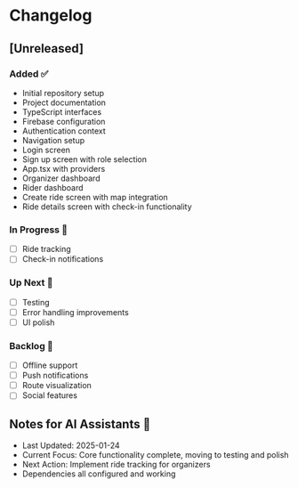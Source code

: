 # Changelog

## [Unreleased]

### Added ✅
- Initial repository setup
- Project documentation
- TypeScript interfaces
- Firebase configuration
- Authentication context
- Navigation setup
- Login screen
- Sign up screen with role selection
- App.tsx with providers
- Organizer dashboard
- Rider dashboard
- Create ride screen with map integration
- Ride details screen with check-in functionality

### In Progress 🚧
- [ ] Ride tracking
- [ ] Check-in notifications

### Up Next 📅
- [ ] Testing
- [ ] Error handling improvements
- [ ] UI polish

### Backlog 📝
- [ ] Offline support
- [ ] Push notifications
- [ ] Route visualization
- [ ] Social features

## Notes for AI Assistants 🤖
- Last Updated: 2025-01-24
- Current Focus: Core functionality complete, moving to testing and polish
- Next Action: Implement ride tracking for organizers
- Dependencies all configured and working